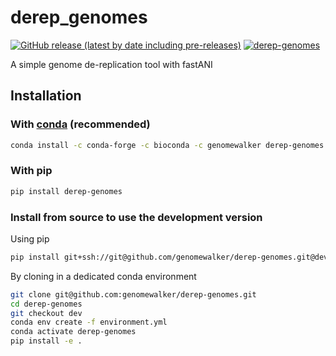 
# derep_genomes


[![GitHub release (latest by date including pre-releases)](https://img.shields.io/github/v/release/genomewalker/derep-genomes?include_prereleases&label=version)](https://github.com/genomewalker/derep-genomes/releases) [![derep-genomes](https://github.com/genomewalker/derep-genomes/workflows/derepG_ci/badge.svg)](https://github.com/genomewalker/derep-genomes/actions) 


A simple genome de-replication tool with fastANI

## Installation

### With [conda](https://docs.conda.io/en/latest/) (recommended)

```bash
conda install -c conda-forge -c bioconda -c genomewalker derep-genomes
```

### With pip

```bash
pip install derep-genomes
```

### Install from source to use the development version

Using pip

```bash
pip install git+ssh://git@github.com/genomewalker/derep-genomes.git@dev
```

By cloning in a dedicated conda environment

```bash
git clone git@github.com:genomewalker/derep-genomes.git
cd derep-genomes
git checkout dev
conda env create -f environment.yml
conda activate derep-genomes
pip install -e .
```

